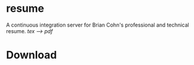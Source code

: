 # resume
A continuous integration server for Brian Cohn's professional and technical resume.
_tex --> pdf_
# Download
